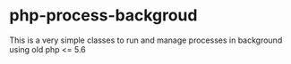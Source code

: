 # php-process-backgroud
This is a very simple classes to run and manage processes in background using old php &lt;= 5.6
